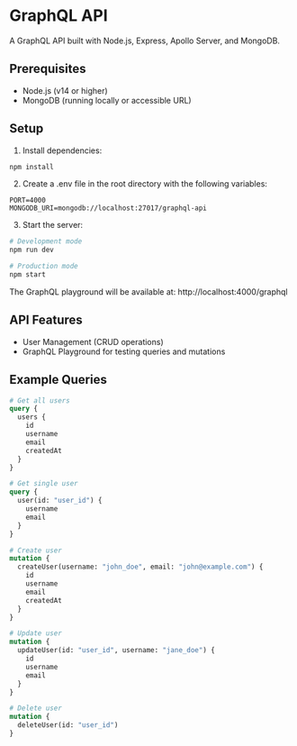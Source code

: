 # GraphQL API

A GraphQL API built with Node.js, Express, Apollo Server, and MongoDB.

## Prerequisites

- Node.js (v14 or higher)
- MongoDB (running locally or accessible URL)

## Setup

1. Install dependencies:
```bash
npm install
```

2. Create a .env file in the root directory with the following variables:
```
PORT=4000
MONGODB_URI=mongodb://localhost:27017/graphql-api
```

3. Start the server:
```bash
# Development mode
npm run dev

# Production mode
npm start
```

The GraphQL playground will be available at: http://localhost:4000/graphql

## API Features

- User Management (CRUD operations)
- GraphQL Playground for testing queries and mutations

## Example Queries

```graphql
# Get all users
query {
  users {
    id
    username
    email
    createdAt
  }
}

# Get single user
query {
  user(id: "user_id") {
    username
    email
  }
}

# Create user
mutation {
  createUser(username: "john_doe", email: "john@example.com") {
    id
    username
    email
    createdAt
  }
}

# Update user
mutation {
  updateUser(id: "user_id", username: "jane_doe") {
    id
    username
    email
  }
}

# Delete user
mutation {
  deleteUser(id: "user_id")
}
``` 